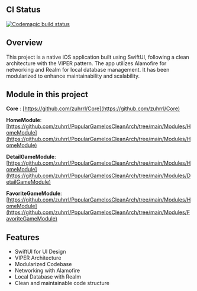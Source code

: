 ## CI Status

[![Codemagic build status](https://api.codemagic.io/apps/66c5ac022bde459ab440e669/ios-project-debug/status_badge.svg)](https://codemagic.io/app/66c5ac022bde459ab440e669/ios-project-debug/latest_build)

## Overview

This project is a native iOS application built using SwiftUI, following a clean architecture with the VIPER pattern. The app utilizes Alamofire for networking and Realm for local database management. It has been modularized to enhance maintainability and scalability.

## Module in this project

**Core** : [https://github.com/zuhrrl/Core](https://github.com/zuhrrl/Core)

**HomeModule**: [https://github.com/zuhrrl/PopularGameIosCleanArch/tree/main/Modules/HomeModule](https://github.com/zuhrrl/PopularGameIosCleanArch/tree/main/Modules/HomeModule)

**DetailGameModule**: [https://github.com/zuhrrl/PopularGameIosCleanArch/tree/main/Modules/HomeModule](https://github.com/zuhrrl/PopularGameIosCleanArch/tree/main/Modules/DetailGameModule)

**FavoriteGameModule**: [https://github.com/zuhrrl/PopularGameIosCleanArch/tree/main/Modules/HomeModule](https://github.com/zuhrrl/PopularGameIosCleanArch/tree/main/Modules/FavoriteGameModule)

## Features
- SwiftUI for UI Design
- VIPER Architecture
- Modularized Codebase
- Networking with Alamofire
- Local Database with Realm
- Clean and maintainable code structure
